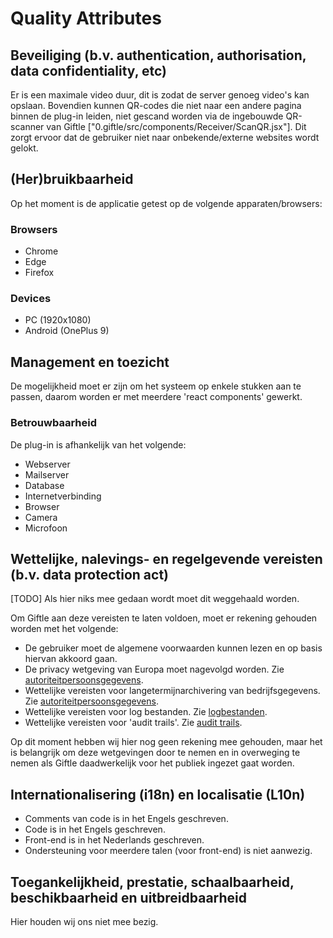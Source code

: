 # Quality Attributes

## Beveiliging (b.v. authentication, authorisation, data confidentiality, etc)

Er is een maximale video duur, dit is zodat de server genoeg video's kan opslaan. Bovendien kunnen QR-codes die niet naar een andere pagina binnen de plug-in leiden, niet gescand worden via de ingebouwde QR-scanner van Giftle ["0.giftle/src/components/Receiver/ScanQR.jsx"]. Dit zorgt ervoor dat de gebruiker niet naar onbekende/externe websites wordt gelokt.

## (Her)bruikbaarheid

Op het moment is de applicatie getest op de volgende apparaten/browsers:

### Browsers

- Chrome
- Edge
- Firefox

### Devices

- PC (1920x1080)
- Android (OnePlus 9)

## Management en toezicht

De mogelijkheid moet er zijn om het systeem op enkele stukken aan te passen, daarom worden er met meerdere 'react components' gewerkt.

### Betrouwbaarheid

De plug-in is afhankelijk van het volgende:

* Webserver
* Mailserver
* Database
* Internetverbinding
* Browser
* Camera
* Microfoon

## Wettelijke, nalevings- en regelgevende vereisten (b.v. data protection act)

[TODO] Als hier niks mee gedaan wordt moet dit weggehaald worden.

Om Giftle aan deze vereisten te laten voldoen, moet er rekening gehouden worden met het volgende:

* De gebruiker moet de algemene voorwaarden kunnen lezen en op basis hiervan akkoord gaan.
* De privacy wetgeving van Europa moet nagevolgd worden. Zie [autoriteitpersoonsgegevens](https://www.autoriteitpersoonsgegevens.nl/nl/over-privacy/wetten/internationale-privacywetgeving).
* Wettelijke vereisten voor langetermijnarchivering van bedrijfsgegevens. Zie [autoriteitpersoonsgegevens](https://www.autoriteitpersoonsgegevens.nl/nl/over-privacy/persoonsgegevens/bewaren-van-persoonsgegevens).
* Wettelijke vereisten voor log bestanden. Zie [logbestanden](https://cip-overheid.nl/media/1169/bid-operationale-producten-bir-015-logging-beleid-10.pdf).
* Wettelijke vereisten voor 'audit trails'. Zie [audit trails](https://www.graydon.nl/nl/resources/blog/strategie/wat-een-audit-trail).

Op dit moment hebben wij hier nog geen rekening mee gehouden, maar het is belangrijk om deze wetgevingen door te nemen en in overweging te nemen als Giftle daadwerkelijk voor het publiek ingezet gaat worden.

## Internationalisering (i18n) en localisatie (L10n)

* Comments van code is in het Engels geschreven.
* Code is in het Engels geschreven.
* Front-end is in het Nederlands geschreven.
* Ondersteuning voor meerdere talen (voor front-end) is niet aanwezig.

## Toegankelijkheid, prestatie, schaalbaarheid, beschikbaarheid en uitbreidbaarheid

Hier houden wij ons niet mee bezig.

<!--
Intent

This section is about summarising the key quality attributes and should answer the following types of questions:

* Is there a clear understanding of the quality attributes that the architecture must satisfy?
* Are the quality attributes SMART (specific, measurable, achievable, relevant and timely)?
* Have quality attributes that are usually taken for granted been explicitly marked as out of scope if they are not needed? (b.v. “user interface elements will only be presented in English” to indicate that multi-language support is not explicitly catered for)
* Are any of the quality attributes unrealistic? (b.v. true 24x7 availability is typically very costly to implement inside many organisations)

In addition, if any of the quality attributes are deemed as “architecturally significant” and therefore influence the architecture, why not make a note of them so that you can refer back to them later in the document.
-->
